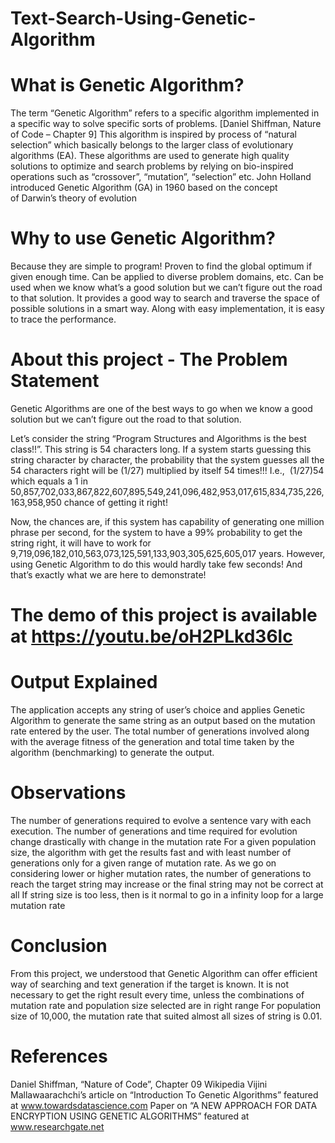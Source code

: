 # Text-Search-Using-Genetic-Algorithm

# What is Genetic Algorithm?
The term “Genetic Algorithm” refers to a specific algorithm implemented in a specific way to solve specific sorts of problems. [Daniel Shiffman, Nature of Code – Chapter 9]
This algorithm is inspired by process of “natural selection” which basically belongs to the larger class of evolutionary algorithms (EA).
These algorithms are used to generate high quality solutions to optimize and search problems by relying on bio-inspired operations such as “crossover”, “mutation”, “selection” etc.
John Holland introduced Genetic Algorithm (GA) in 1960 based on the concept of Darwin’s theory of evolution

# Why to use Genetic Algorithm?
Because they are simple to program!
Proven to find the global optimum if given enough time.
Can be applied to diverse problem domains, etc. 
Can be used when we know what’s a good solution but we can’t figure out the road to that solution. It provides a good way to search and traverse the space of possible solutions in a smart way.
Along with easy implementation, it is easy to trace the performance.

# About this project - The Problem Statement
Genetic Algorithms are one of the best ways to go when we know a good solution but we can’t figure out the road to that solution.
 
Let’s consider the string “Program Structures and Algorithms is the best class!!”. This string is 54 characters long. If a system starts guessing this string character by character, the probability that the system guesses all the 54 characters right will be
(1/27) multiplied by itself 54 times!!! I.e.,  (1/27)54
which equals a 1 in 50,857,702,033,867,822,607,895,549,241,096,482,953,017,615,834,735,226,163,958,950 chance of getting it right!

Now, the chances are, if this system has capability of generating one million phrase per second, for the system to have a 99% probability to get the string right, it will have to work for 9,719,096,182,010,563,073,125,591,133,903,305,625,605,017 years.
However, using Genetic Algorithm to do this would hardly take few seconds! And that’s exactly what we are here to demonstrate!

# The demo of this project is available at https://youtu.be/oH2PLkd36lc

# Output Explained
The application accepts any string of user’s choice and applies Genetic Algorithm to generate the same string as an output based on the mutation rate entered by the user.
The total number of generations involved along with the average fitness of the generation and total time taken by the algorithm (benchmarking) to generate the output.

# Observations
The number of generations required to evolve a sentence vary with each execution.
The number of generations  and time required for evolution change drastically with change in the mutation rate
For a given population size, the algorithm with get the results fast and with least number of generations only for a given range of mutation rate. As we go on considering lower or higher mutation rates, the number of generations to reach the target string may increase or the final string may not be correct at all
If string size is too less, then is it normal to go in a infinity loop for a large mutation rate

 
# Conclusion
From this project, we understood that 
Genetic Algorithm can offer efficient way of searching and text generation if the target is known. 
It is not necessary to get the right result every time, unless the combinations of mutation rate and population size selected are in right range
For population size of 10,000, the mutation rate that suited almost all sizes of string is 0.01.


# References
Daniel Shiffman, “Nature of Code”, Chapter 09
Wikipedia
Vijini Mallawaarachchi’s article on “Introduction To Genetic Algorithms” featured at www.towardsdatascience.com
Paper on “A NEW APPROACH FOR DATA ENCRYPTION USING GENETIC ALGORITHMS” featured at www.researchgate.net






